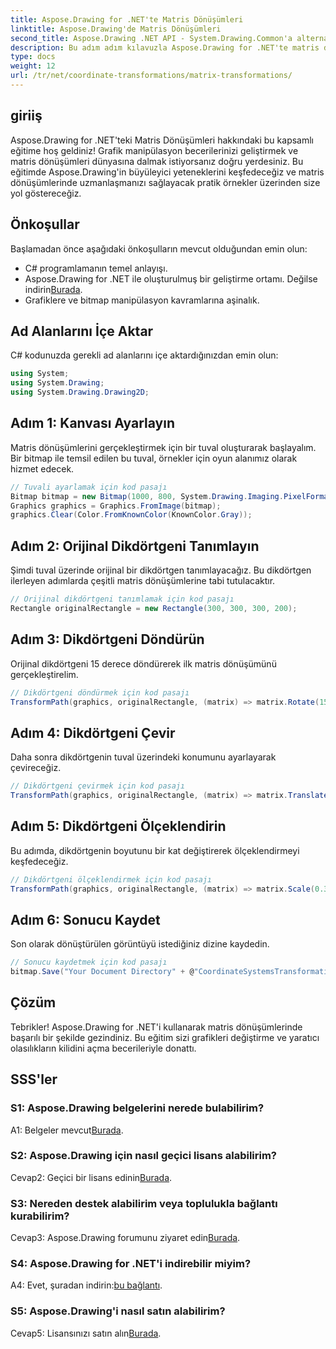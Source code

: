 ```yaml
---
title: Aspose.Drawing for .NET'te Matris Dönüşümleri
linktitle: Aspose.Drawing'de Matris Dönüşümleri
second_title: Aspose.Drawing .NET API - System.Drawing.Common'a alternatif
description: Bu adım adım kılavuzla Aspose.Drawing for .NET'te matris dönüşümlerinde ustalaşın.
type: docs
weight: 12
url: /tr/net/coordinate-transformations/matrix-transformations/
---
```

## giriiş

Aspose.Drawing for .NET'teki Matris Dönüşümleri hakkındaki bu kapsamlı eğitime hoş geldiniz! Grafik manipülasyon becerilerinizi geliştirmek ve matris dönüşümleri dünyasına dalmak istiyorsanız doğru yerdesiniz. Bu eğitimde Aspose.Drawing'in büyüleyici yeteneklerini keşfedeceğiz ve matris dönüşümlerinde uzmanlaşmanızı sağlayacak pratik örnekler üzerinden size yol göstereceğiz.

## Önkoşullar

Başlamadan önce aşağıdaki önkoşulların mevcut olduğundan emin olun:

- C# programlamanın temel anlayışı.
-  Aspose.Drawing for .NET ile oluşturulmuş bir geliştirme ortamı. Değilse indirin[Burada](https://releases.aspose.com/drawing/net/).
- Grafiklere ve bitmap manipülasyon kavramlarına aşinalık.

## Ad Alanlarını İçe Aktar

C# kodunuzda gerekli ad alanlarını içe aktardığınızdan emin olun:

```csharp
using System;
using System.Drawing;
using System.Drawing.Drawing2D;
```

## Adım 1: Kanvası Ayarlayın

Matris dönüşümlerini gerçekleştirmek için bir tuval oluşturarak başlayalım. Bir bitmap ile temsil edilen bu tuval, örnekler için oyun alanımız olarak hizmet edecek.

```csharp
// Tuvali ayarlamak için kod pasajı
Bitmap bitmap = new Bitmap(1000, 800, System.Drawing.Imaging.PixelFormat.Format32bppPArgb);
Graphics graphics = Graphics.FromImage(bitmap);
graphics.Clear(Color.FromKnownColor(KnownColor.Gray));
```

## Adım 2: Orijinal Dikdörtgeni Tanımlayın

Şimdi tuval üzerinde orijinal bir dikdörtgen tanımlayacağız. Bu dikdörtgen ilerleyen adımlarda çeşitli matris dönüşümlerine tabi tutulacaktır.

```csharp
// Orijinal dikdörtgeni tanımlamak için kod pasajı
Rectangle originalRectangle = new Rectangle(300, 300, 300, 200);
```

## Adım 3: Dikdörtgeni Döndürün

Orijinal dikdörtgeni 15 derece döndürerek ilk matris dönüşümünü gerçekleştirelim.

```csharp
// Dikdörtgeni döndürmek için kod pasajı
TransformPath(graphics, originalRectangle, (matrix) => matrix.Rotate(15.0f));
```

## Adım 4: Dikdörtgeni Çevir

Daha sonra dikdörtgenin tuval üzerindeki konumunu ayarlayarak çevireceğiz.

```csharp
// Dikdörtgeni çevirmek için kod pasajı
TransformPath(graphics, originalRectangle, (matrix) => matrix.Translate(-250, -250));
```

## Adım 5: Dikdörtgeni Ölçeklendirin

Bu adımda, dikdörtgenin boyutunu bir kat değiştirerek ölçeklendirmeyi keşfedeceğiz.

```csharp
// Dikdörtgeni ölçeklendirmek için kod pasajı
TransformPath(graphics, originalRectangle, (matrix) => matrix.Scale(0.3f, 0.3f));
```

## Adım 6: Sonucu Kaydet

Son olarak dönüştürülen görüntüyü istediğiniz dizine kaydedin.

```csharp
// Sonucu kaydetmek için kod pasajı
bitmap.Save("Your Document Directory" + @"CoordinateSystemsTransformations\MatrixTransformations_out.png");
```

## Çözüm

Tebrikler! Aspose.Drawing for .NET'i kullanarak matris dönüşümlerinde başarılı bir şekilde gezindiniz. Bu eğitim sizi grafikleri değiştirme ve yaratıcı olasılıkların kilidini açma becerileriyle donattı.

## SSS'ler

### S1: Aspose.Drawing belgelerini nerede bulabilirim?

 A1: Belgeler mevcut[Burada](https://reference.aspose.com/drawing/net/).

### S2: Aspose.Drawing için nasıl geçici lisans alabilirim?

 Cevap2: Geçici bir lisans edinin[Burada](https://purchase.aspose.com/temporary-license/).

### S3: Nereden destek alabilirim veya toplulukla bağlantı kurabilirim?

 Cevap3: Aspose.Drawing forumunu ziyaret edin[Burada](https://forum.aspose.com/c/diagram/17).

### S4: Aspose.Drawing for .NET'i indirebilir miyim?

 A4: Evet, şuradan indirin:[bu bağlantı](https://releases.aspose.com/drawing/net/).

### S5: Aspose.Drawing'i nasıl satın alabilirim?

 Cevap5: Lisansınızı satın alın[Burada](https://purchase.aspose.com/buy).
